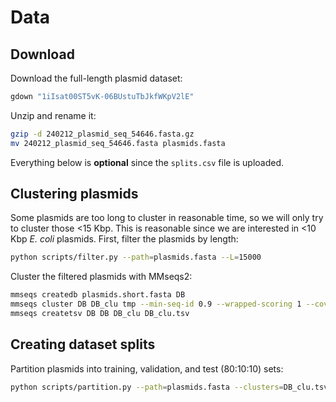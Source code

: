 # Data

## Download

Download the full-length plasmid dataset:

```bash
gdown "1iIsat00ST5vK-06BUstuTbJkfWKpV2lE" 
```

Unzip and rename it:

```bash 
gzip -d 240212_plasmid_seq_54646.fasta.gz
mv 240212_plasmid_seq_54646.fasta plasmids.fasta
```

Everything below is **optional** since the `splits.csv` file is uploaded.
 
## Clustering plasmids

Some plasmids are too long to cluster in reasonable time, so we will only try to cluster those <15 Kbp. This is
reasonable since we are interested in <10 Kbp *E. coli* plasmids. First, filter the plasmids by length:

```bash
python scripts/filter.py --path=plasmids.fasta --L=15000
```

Cluster the filtered plasmids with MMseqs2:

```bash
mmseqs createdb plasmids.short.fasta DB
mmseqs cluster DB DB_clu tmp --min-seq-id 0.9 --wrapped-scoring 1 --cov-mode 3 --cluster-reassign
mmseqs createtsv DB DB DB_clu DB_clu.tsv 
```

## Creating dataset splits

Partition plasmids into training, validation, and test (80:10:10) sets:

```bash 
python scripts/partition.py --path=plasmids.fasta --clusters=DB_clu.tsv --out=splits.csv
```
